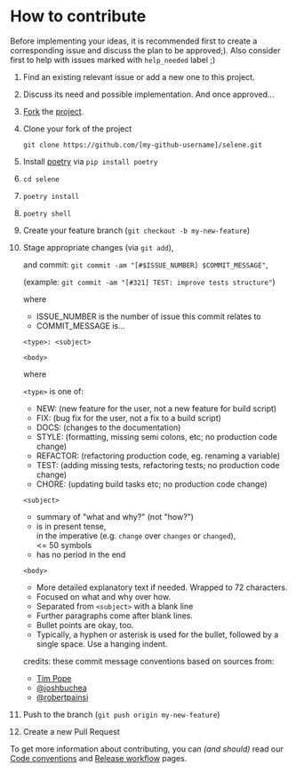 <!-- --8<-- [start:githubSection] -->

# How to contribute

Before implementing your ideas, it is recommended first to create a corresponding issue and discuss the plan to be approved;). Also consider first to help with issues marked with `help_needed` label ;)

1. Find an existing relevant issue or add a new one to this project.
2. Discuss its need and possible implementation. And once approved...
3. [Fork][how-to-fork-project] the [project][selene-fork].
4. Clone your fork of the project

    `git clone https://github.com/[my-github-username]/selene.git`

5. Install [poetry][poetry-org] via `pip install poetry`
6. `cd selene`
7. `poetry install`
8. `poetry shell`
9. Create your feature branch (`git checkout -b my-new-feature`)
10. Stage appropriate changes (via `git add`),

    and commit: `git commit -am "[#$ISSUE_NUMBER] $COMMIT_MESSAGE"`,

    (example: `git commit -am "[#321] TEST: improve tests structure"`)

    where

    - ISSUE_NUMBER is the number of issue this commit relates to  
    - COMMIT_MESSAGE is...

    ```plain
    <type>: <subject>

    <body>
    ```

    where

    `<type>` is one of:

      - NEW: (new feature for the user, not a new feature for build script)
      - FIX: (bug fix for the user, not a fix to a build script)
      - DOCS: (changes to the documentation)
      - STYLE: (formatting, missing semi colons, etc; no production code change)
      - REFACTOR: (refactoring production code, eg. renaming a variable)
      - TEST: (adding missing tests, refactoring tests; no production code change)
      - CHORE: (updating build tasks etc; no production code change)

    `<subject>`

      - summary of "what and why?" (not "how?")
      - is in present tense,  
        in the imperative (e.g. `change` over `changes` or `changed`),  
        <= 50 symbols
      - has no period in the end

    `<body>`

      - More detailed explanatory text if needed. Wrapped to 72 characters.
      - Focused on what and why over how.
      - Separated from `<subject>` with a blank line
      - Further paragraphs come after blank lines.
      - Bullet points are okay, too.
      - Typically, a hyphen or asterisk is used for the bullet, followed by a  single space. Use a hanging indent.

    credits: these commit message conventions based on sources from:

      - [Tim Pope][tim-pope]
      - [@joshbuchea][joshbuchea]
      - [@robertpainsi][robertpainsi]

11. Push to the branch (`git push origin my-new-feature`)
12. Create a new Pull Request

To get more information about contributing,
you can *(and should)* read our
[Code conventions][code-conventions]
and
[Release workflow][release-workflow]
pages.

<!-- References -->
[how-to-fork-project]: https://docs.github.com/en/github/getting-started-with-github/fork-a-repo
[selene-fork]: https://github.com/yashaka/selene/fork
[poetry-org]: https://python-poetry.org
[tim-pope]: https://tbaggery.com/2008/04/19/a-note-about-git-commit-messages.html
[joshbuchea]: https://gist.github.com/joshbuchea/6f47e86d2510bce28f8e7f42ae84c716
[robertpainsi]: https://gist.github.com/robertpainsi/b632364184e70900af4ab688decf6f53
<!-- --8<-- [end:githubSection] -->

<!-- GitHub only references -->
[code-conventions]: https://yashaka.github.io/selene/contribution/code-conventions.guide/
[release-workflow]: https://yashaka.github.io/selene/contribution/release-workflow.guide/
